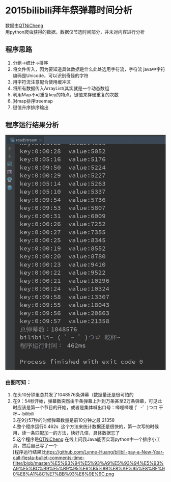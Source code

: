 # 2015bilibili拜年祭弹幕时间分析

数据由[QTNiCheng](https://github.com/QTNiCheng/bilibili_danmu "项目地址")  <br/>
用python爬虫获得的数据。数据仅节选时间部分，并未对内容进行分析

 ## 程序思路
 1. 分组->统计->排序<br>
 2. 将文件传入，因为要知道具体数据是什么此处选用字符流，字符流 java中字符编码是Unicode，可以识别奇怪的字符<br>
 3. 用字符流注意配合使用缓冲区<br>
 4. 将所有数据传入ArrayList(其实就是一个动态数组<br>
 5. 利用Map不可重复key的特点，键值来存储重复的次数<br>
 6. 对map排序treemap<br>
 7. 键值升序排序输出<br>
 
## 程序运行结果分析

![程序运行结果](https://github.com/Lynne-Huang/bilibil-pay-a-New-Year-call-fiesta-bullet-comments-time-filter/blob/master/哔哩哔哩弹幕测试运行结果.png "运行结果")
### 由图可知：
 1. 在头10分钟里总共发了1048576条弹幕（数据量还是很可怕的<br>
 2. 在9：54秒开始，弹幕数突然由千条弹幕上升到万条甚至2万条弹幕，可见此时应该是第一个节目的开始，或者是集体喊出口号：哔哩哔哩 (゜-゜)つロ 干杯~-bilibili<br>
 3.在9分57秒的时候弹幕数量是前10分钟之最 21358<br>
 4.整个程序运行0.462s  这个方法来统计数据还是很快的，第一次写的时候用，读一条匹配加一的方法，快好几倍，具体数据忘了<br>
 5.这个程序是[QTNiCheng](https://github.com/QTNiCheng "GitHub地址") 在线上问我Java能否实现python中一个排序小工具，然后自己写了一个<br>
[程序运行结果]:https://github.com/Lynne-Huang/bilibil-pay-a-New-Year-call-fiesta-bullet-comments-time-filter/blob/master/%E5%93%94%E5%93%A9%E5%93%94%E5%93%A9%E5%BC%B9%E5%B9%95%E6%B5%8B%E8%AF%95%E8%BF%90%E8%A1%8C%E7%BB%93%E6%9E%9C.png
